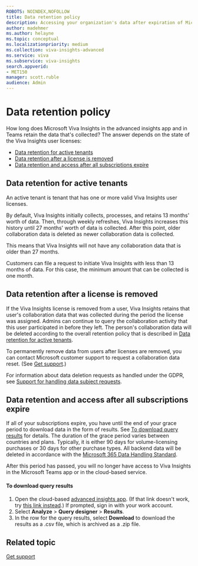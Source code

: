 ```yaml
---
ROBOTS: NOINDEX,NOFOLLOW
title: Data retention policy
description: Accessing your organization's data after expiration of Microsoft Viva Insights subscriptions or removal of licenses
author: madehmer
ms.author: helayne
ms.topic: conceptual
ms.localizationpriority: medium 
ms.collection: viva-insights-advanced 
ms.service: viva 
ms.subservice: viva-insights 
search.appverid: 
- MET150 
manager: scott.ruble
audience: Admin
---
```


# Data retention policy

How long does Microsoft Viva Insights in the advanced insights app and in Teams retain the data that's collected? The answer depends on the state of the Viva Insights user licenses:

* [Data retention for active tenants](#data-retention-for-active-tenants)
* [Data retention after a license is removed](#data-retention-after-a-license-is-removed)
* [Data retention and access after all subscriptions expire](#data-retention-and-access-after-all-subscriptions-expire)

## Data retention for active tenants

An active tenant is tenant that has one or more valid Viva Insights user licenses.

By default, Viva Insights initially collects, processes, and retains 13 months' worth of data. Then, through weekly refreshes, Viva Insights increases this history until 27 months' worth of data is collected. After this point, older collaboration data is deleted as newer collaboration data is collected.

This means that Viva Insights will not have any collaboration data that is older than 27 months.

Customers can file a request to initiate Viva Insights with less than 13 months of data. For this case, the minimum amount that can be collected is one month.

## Data retention after a license is removed

If the Viva Insights license is removed from a user, Viva Insights retains that user's collaboration data that was collected during the period the license was assigned. Admins can continue to query the collaboration activity that this user participated in before they left. The person's collaboration data will be deleted according to the overall retention policy that is described in [Data retention for active tenants](#data-retention-for-active-tenants).

To permanently remove data from users after licenses are removed, you can contact Microsoft customer support to request a collaboration data reset. (See [Get support](../overview/getting-support.md).)

For information about data deletion requests as handled under the GDPR, see [Support for handling data subject requests](data-protection-considerations.md#support-for-handling-data-subject-requests).

## Data retention and access after all subscriptions expire

If all of your subscriptions expire, you have until the end of your grace period to download data in the form of results. See [To download query results](#to-download-query-results) for details. The duration of the grace period varies between countries and plans. Typically, it is either 90 days for volume-licensing purchases or 30 days for other purchase types. All backend data will be deleted in accordance with the [Microsoft 365 Data Handling Standard](/office365/Enterprise/office-365-data-retention-deletion-and-destruction-overview).

After this period has passed, you will no longer have access to Viva Insights in the Microsoft Teams app or in the cloud-based service.

#### To download query results

1. Open the cloud-based [advanced insights app](https://workplaceanalytics.office.com/). (If that link doesn't work, try [this link instead](https://workplaceanalytics-eu.office.com/).) If prompted, sign in with your work account.
2. Select **Analyze** > **Query designer** > **Results**.
3. In the row for the query results, select **Download** to download the results as a .csv file, which is archived as a .zip file.

## Related topic

[Get support](../overview/getting-support.md)
